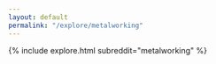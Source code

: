 ```yaml
---
layout: default
permalink: "/explore/metalworking"
---
```


{% include explore.html subreddit="metalworking" %}
